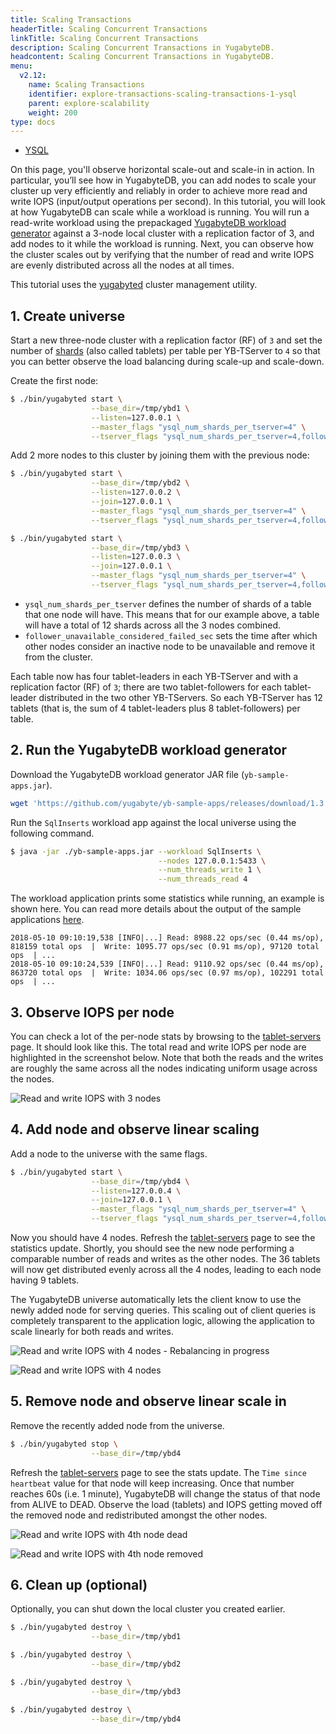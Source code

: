 ```yaml
---
title: Scaling Transactions
headerTitle: Scaling Concurrent Transactions
linkTitle: Scaling Concurrent Transactions
description: Scaling Concurrent Transactions in YugabyteDB.
headcontent: Scaling Concurrent Transactions in YugabyteDB.
menu:
  v2.12:
    name: Scaling Transactions
    identifier: explore-transactions-scaling-transactions-1-ysql
    parent: explore-scalability
    weight: 200
type: docs
---
```


<ul class="nav nav-tabs-alt nav-tabs-yb" data-target="sql">

  <li >
    <a href="../scaling-transactions/" class="nav-link active">
      <i class="icon-postgres" aria-hidden="true"></i>
      YSQL
    </a>
  </li>
<!--
  <li >
    <a href="../scaling-transactions-ycql/" class="nav-link">
      <i class="icon-cassandra" aria-hidden="true"></i>
      YCQL
    </a>
  </li>
-->
</ul>

On this page, you'll observe horizontal scale-out and scale-in in action. In particular, you’ll see how in YugabyteDB, you can add nodes to scale your cluster up very efficiently and reliably in order to achieve more read and write IOPS (input/output operations per second). In this tutorial, you will look at how YugabyteDB can scale while a workload is running. You will run a read-write workload using the prepackaged [YugabyteDB workload generator](https://github.com/yugabyte/yb-sample-apps) against a 3-node local cluster with a replication factor of 3, and add nodes to it while the workload is running. Next, you can observe how the cluster scales out by verifying that the number of read and write IOPS are evenly distributed across all the nodes at all times.

This tutorial uses the [yugabyted](../../../reference/configuration/yugabyted) cluster management utility.

## 1. Create universe

Start a new three-node cluster with a replication factor (RF) of `3` and set the number of [shards](../../../architecture/docdb-sharding/sharding/) (also called tablets) per table per YB-TServer to `4` so that you can better observe the load balancing during scale-up and scale-down. <br />

Create the first node:

```sh
$ ./bin/yugabyted start \
                  --base_dir=/tmp/ybd1 \
                  --listen=127.0.0.1 \
                  --master_flags "ysql_num_shards_per_tserver=4" \
                  --tserver_flags "ysql_num_shards_per_tserver=4,follower_unavailable_considered_failed_sec=30"
```

Add 2 more nodes to this cluster by joining them with the previous node:

```sh
$ ./bin/yugabyted start \
                  --base_dir=/tmp/ybd2 \
                  --listen=127.0.0.2 \
                  --join=127.0.0.1 \
                  --master_flags "ysql_num_shards_per_tserver=4" \
                  --tserver_flags "ysql_num_shards_per_tserver=4,follower_unavailable_considered_failed_sec=30"
```

```sh
$ ./bin/yugabyted start \
                  --base_dir=/tmp/ybd3 \
                  --listen=127.0.0.3 \
                  --join=127.0.0.1 \
                  --master_flags "ysql_num_shards_per_tserver=4" \
                  --tserver_flags "ysql_num_shards_per_tserver=4,follower_unavailable_considered_failed_sec=30"
```

* `ysql_num_shards_per_tserver` defines the number of shards of a table that one node will have. This means that for our example above, a table will have a total of 12 shards across all the 3 nodes combined.
* `follower_unavailable_considered_failed_sec` sets the time after which other nodes consider an inactive node to be unavailable and remove it from the cluster.

Each table now has four tablet-leaders in each YB-TServer and with a replication factor (RF) of `3`; there are two tablet-followers for each tablet-leader distributed in the two other YB-TServers. So each YB-TServer has 12 tablets (that is, the sum of 4 tablet-leaders plus 8 tablet-followers) per table.

## 2. Run the YugabyteDB workload generator

Download the YugabyteDB workload generator JAR file (`yb-sample-apps.jar`).

```sh
wget 'https://github.com/yugabyte/yb-sample-apps/releases/download/1.3.9/yb-sample-apps.jar?raw=true' -O yb-sample-apps.jar
```

Run the `SqlInserts` workload app against the local universe using the following command.

```sh
$ java -jar ./yb-sample-apps.jar --workload SqlInserts \
                                 --nodes 127.0.0.1:5433 \
                                 --num_threads_write 1 \
                                 --num_threads_read 4
```

The workload application prints some statistics while running, an example is shown here. You can read more details about the output of the sample applications [here](https://github.com/yugabyte/yb-sample-apps).

```output
2018-05-10 09:10:19,538 [INFO|...] Read: 8988.22 ops/sec (0.44 ms/op), 818159 total ops  |  Write: 1095.77 ops/sec (0.91 ms/op), 97120 total ops  | ...
2018-05-10 09:10:24,539 [INFO|...] Read: 9110.92 ops/sec (0.44 ms/op), 863720 total ops  |  Write: 1034.06 ops/sec (0.97 ms/op), 102291 total ops  | ...
```

## 3. Observe IOPS per node

You can check a lot of the per-node stats by browsing to the <a href='http://127.0.0.1:7000/tablet-servers' target="_blank">tablet-servers</a> page. It should look like this. The total read and write IOPS per node are highlighted in the screenshot below. Note that both the reads and the writes are roughly the same across all the nodes indicating uniform usage across the nodes.

![Read and write IOPS with 3 nodes](/images/ce/transactions_observe.png)

## 4. Add node and observe linear scaling

Add a node to the universe with the same flags.

```sh
$ ./bin/yugabyted start \
                  --base_dir=/tmp/ybd4 \
                  --listen=127.0.0.4 \
                  --join=127.0.0.1 \
                  --master_flags "ysql_num_shards_per_tserver=4" \
                  --tserver_flags "ysql_num_shards_per_tserver=4,follower_unavailable_considered_failed_sec=30"
```

Now you should have 4 nodes. Refresh the <a href='http://127.0.0.1:7000/tablet-servers' target="_blank">tablet-servers</a> page to see the statistics update. Shortly, you should see the new node performing a comparable number of reads and writes as the other nodes. The 36 tablets will now get distributed evenly across all the 4 nodes, leading to each node having 9 tablets.

The YugabyteDB universe automatically lets the client know to use the newly added node for serving queries. This scaling out of client queries is completely transparent to the application logic, allowing the application to scale linearly for both reads and writes.

![Read and write IOPS with 4 nodes - Rebalancing in progress](/images/ce/transactions_newnode_adding_observe.png)

![Read and write IOPS with 4 nodes](/images/ce/transactions_newnode_added_observe.png)

## 5. Remove node and observe linear scale in

Remove the recently added node from the universe.

```sh
$ ./bin/yugabyted stop \
                  --base_dir=/tmp/ybd4
```

Refresh the <a href='http://127.0.0.1:7000/tablet-servers' target="_blank">tablet-servers</a> page to see the stats update. The `Time since heartbeat` value for that node will keep increasing. Once that number reaches 60s (i.e. 1 minute), YugabyteDB will change the status of that node from ALIVE to DEAD. Observe the load (tablets) and IOPS getting moved off the removed node and redistributed amongst the other nodes.

![Read and write IOPS with 4th node dead](/images/ce/transactions_deleting_observe.png)

![Read and write IOPS with 4th node removed](/images/ce/transactions_deleted_observe.png)

## 6. Clean up (optional)

Optionally, you can shut down the local cluster you created earlier.

```sh
$ ./bin/yugabyted destroy \
                  --base_dir=/tmp/ybd1
```

```sh
$ ./bin/yugabyted destroy \
                  --base_dir=/tmp/ybd2
```

```sh
$ ./bin/yugabyted destroy \
                  --base_dir=/tmp/ybd3
```

```sh
$ ./bin/yugabyted destroy \
                  --base_dir=/tmp/ybd4
```
